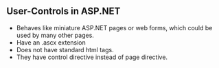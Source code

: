 ## User-Controls in ASP.NET

- Behaves like miniature ASP.NET pages or web forms, which could be used by many other pages.
- Have an .ascx extension
- Does not have standard html tags.
- They have control directive instead of page directive.